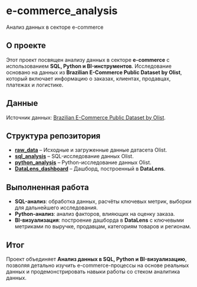 # e-commerce_analysis
Анализ данных в секторе e-commerce

## О проекте
Этот проект посвящен анализу данных в секторе **e-commerce** с использованием **SQL, Python и BI-инструментов**. Исследование основано на данных из **Brazilian E-Commerce Public Dataset by Olist**, который включает информацию о заказах, клиентах, продавцах, платежах и логистике.

## Данные
Источник данных: [Brazilian E-Commerce Public Dataset by Olist](https://www.kaggle.com/datasets/olistbr/brazilian-ecommerce).

## Структура репозитория
- **[raw_data](raw_data/)** – Исходные и загруженные данные датасета Olist.
- **[sql_analysis](sql_analysis/)** – SQL-исследование данных Olist.
- **[python_analysis](python_analysis/)** – Python-исследование данных Olist.
- **[DataLens_dashboard](DataLens_dashboard/)** – Дашборд, построенный в **DataLens**.

## Выполненная работа
- **SQL-анализ**: обработка данных, расчёты ключевых метрик, выборки для дальнейшего исследования.
- **Python-анализ**: анализ факторов, влияющих на оценку заказа.
- **BI-визуализация**: построение дашборда в **DataLens** с ключевыми метриками по выручке, продавцам, категориям товаров и регионам.

## Итог
Проект объединяет **Анализ данных в SQL, Python и BI-визуализацию**, позволяя детально изучить e-commerce-процессы на основе реальных данных и продемонстрировать навыки работы со стеком аналитика данных.
